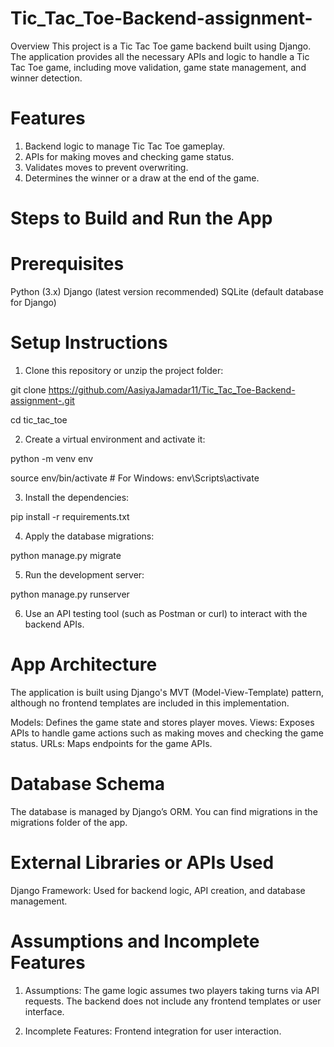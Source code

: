 # Tic_Tac_Toe-Backend-assignment-

Overview
This project is a Tic Tac Toe game backend built using Django. The application provides all the necessary APIs and logic to handle a Tic Tac Toe game, including move validation, game state management, and winner detection.

# Features
1. Backend logic to manage Tic Tac Toe gameplay.
2. APIs for making moves and checking game status.
3. Validates moves to prevent overwriting.
4. Determines the winner or a draw at the end of the game.

# Steps to Build and Run the App
# Prerequisites
Python (3.x)
Django (latest version recommended)
SQLite (default database for Django)

# Setup Instructions
1. Clone this repository or unzip the project folder:

git clone https://github.com/AasiyaJamadar11/Tic_Tac_Toe-Backend-assignment-.git

cd tic_tac_toe

2. Create a virtual environment and activate it:

python -m venv env

source env/bin/activate  # For Windows: env\Scripts\activate

3. Install the dependencies:

pip install -r requirements.txt

4. Apply the database migrations:

python manage.py migrate

5. Run the development server:

python manage.py runserver

6. Use an API testing tool (such as Postman or curl) to interact with the backend APIs.

# App Architecture

The application is built using Django's MVT (Model-View-Template) pattern, although no frontend templates are included in this implementation.

Models: Defines the game state and stores player moves.
Views: Exposes APIs to handle game actions such as making moves and checking the game status.
URLs: Maps endpoints for the game APIs.

# Database Schema

The database is managed by Django’s ORM. You can find migrations in the migrations folder of the app.

# External Libraries or APIs Used

Django Framework: Used for backend logic, API creation, and database management.

# Assumptions and Incomplete Features
1. Assumptions:
The game logic assumes two players taking turns via API requests.
The backend does not include any frontend templates or user interface.

2. Incomplete Features:
Frontend integration for user interaction.
